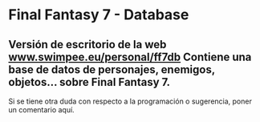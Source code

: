 # Final Fantasy 7 - Database
Versión de escritorio de la web www.swimpee.eu/personal/ff7db
Contiene una base de datos de personajes, enemigos, objetos... sobre Final Fantasy 7.
------------------------------
Si se tiene otra duda con respecto a la programación o sugerencia, 
poner un comentario aquí.
